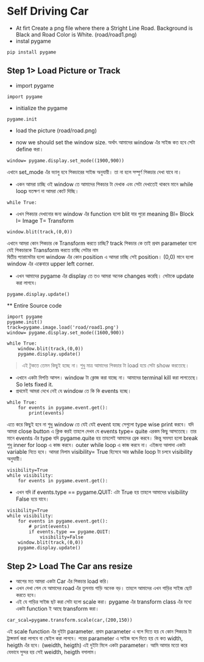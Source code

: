# Self Driving Car
- At firt Create a png file where there a Stright Line Road. Background is Black and Road Color is White. (road/road1.png)
- instal pygame
```
pip install pygame
```
## Step 1> Load Picture or Track
- import pygame
```
import pygame
```
- initialize the pygame
```
pygame.init
```
- load the picture (road/road.png)

- now we should set the window size. অর্থাৎ আমাদের window এঁর সাইজ কত হবে সেটা define করা। 
```
window= pygame.display.set_mode((1900,900))
```
এখানে set_mode এঁর ভ্যালু হবে পিকচারের সাইজ অনুযায়ী। তা না হলে সম্পুর্ণ পিকচার দেখা যাবে না। 
- একন আমরা চাচ্ছি ওই window তে আমাদের পিকচার টা দেখাক এবং সেটা দেখাতেই থাকবে মানে while loop যতক্ষণ না আমরা কেটে দিচ্ছি। 
```
while True: 
```
- এখন পিকচার দেখানোর জন্য window এঁর function হলো blit যার পুরো meaning Bl= Block I= Image T= Transform
```
window.blit(track,(0,0))
```
এখানে আমরা কোন পিকচার কে Transform করতে চাচ্ছি? track পিকচার কে তাই প্রথম parameter হলো যেই পিকচারকে Transform করতে চাচ্ছি সেটার নাম  
দ্বিতীয় প্যারামেটার হলো window এঁর কোন position এ আমরা চাচ্ছি সেই position। (0,0) মানে হলো window এঁর এক্কেবারে upper left corner. 

- এখন আমাদের pygame এঁর display তে তও আমরা অনেক changes করেছি। সেটাকে update করা লাগবে। 
```
pygame.display.update()
```
** Entire Source code 
```
import pygame
pygame.init()
track=pygame.image.load('road/road1.png')
window= pygame.display.set_mode((1600,900))

while True:
    window.blit(track,(0,0))
    pygame.display.update()
```
> এই টুকতে তেমন কিছুই হচ্ছে না। শুধু মাত্র আমাদের পিকচার টা load হয়ে সেটা show করতেছে। 

- এখানে একটা বিপত্তি আসল। window টা ক্লোজ করা যাচ্ছে না। আমাদের terminal kill করা লাগতেছে। So lets fixed it. 
- প্রথমেই আমরা দেখে নেই যে window তে কি কি events হচ্ছে। 
```
while True:
    for events in pygame.event.get():
        print(events)
```
এতে করে কিছুই হবে না শুধু window তে যেই যেই event হচ্ছে সেগুলো type wise print করবে। যদি আমরা close button এ ক্লিক করই তাহলে দেখব যে events type= quite এরকম কিছু আসতেছে। তার মানে events এঁর type যদি pygame.quite হয় তাহলেই আমাদের ব্রেক করবে। কিন্তু সমস্যা হলো break শুধু inner for loop এ কাজ করবে। outer while loop এ কাজ করবে না। এইজন্য আলাদা একটা variable নিতে হবে। আমরা নিলাম visibility= True হিসেবে আর while loop টা চলবে visibility অনুযায়ী। 
```
visibility=True
while visibility:
    for events in pygame.event.get():
```
- এখন যদি if events.type == pygame.QUIT: এটা True হয় তাহলে আমাদের visibility False হয়ে যাবে। 
```
visibility=True
while visibility:
    for events in pygame.event.get():
        # print(events)
        if events.type == pygame.QUIT:
            visibility=False
    window.blit(track,(0,0))
    pygame.display.update()
```

## Step 2> Load The Car ans resize
- আগের মত আমরা একটা Car এঁর পিকচার load করি। 
- এখন দেখা গেল যে আমাদের road এঁর তুলনায় গাড়ি অনেক বড়। তাহলে আমাদের এখন গাড়ির সাইজ ছোট করতে হবে। 
- এই যে গাড়ির সাইজ ছট করা সেটা হলো scale করা। pygame এঁর transform class এঁর মধ্যে একটা function ই আছে transform করা। 

```
car_scal=pygame.transform.scale(car,(200,150))
```
এই scale function এঁর দুইটা parameter. প্রথম parameter এ বলে দিতে হয় যে কোন পিকচার টা ট্রান্সফর্ম করা লাগবে বা স্কেইল করা লাগবে। পরের parameter এ সাইজ বলে দিতে হয় যে কত width, heigth এঁর হবে। (weidth, heigth) এই দুইটা মিলে একটা parameter। আমি আমার মতো করে যেভাবে সুন্দর হয় সেই weidth, heigth বসালাম। 

